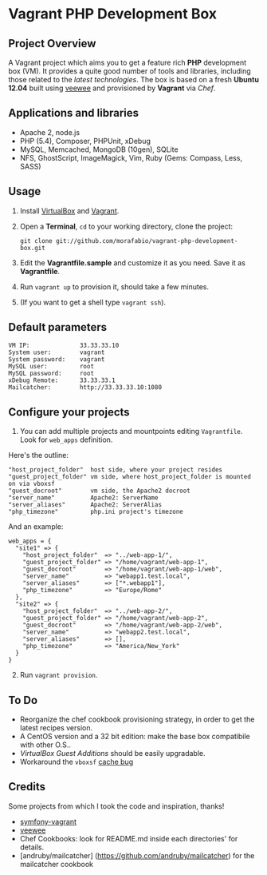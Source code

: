 Vagrant PHP Development Box
========================

## Project Overview

A Vagrant project which aims you to get a feature rich **PHP** development box (VM). It provides a quite good number of tools and libraries, including those related to the *latest technologies*. The box is based on a fresh **Ubuntu 12.04** built using [veewee](https://github.com/jedi4ever/veewee) and provisioned by **Vagrant** via *Chef*.

## Applications and libraries

 - Apache 2, node.js
 - PHP (5.4), Composer, PHPUnit, xDebug
 - MySQL, Memcached, MongoDB (10gen), SQLite
 - NFS, GhostScript, ImageMagick, Vim, Ruby (Gems: Compass, Less, SASS)

## Usage

1. Install [VirtualBox](http://www.virtualbox.com) and [Vagrant](http://vagrantup.com).

2. Open a **Terminal**, `cd` to your working directory, clone the project:

    `git clone git://github.com/morafabio/vagrant-php-development-box.git`

3. Edit the **Vagrantfile.sample** and customize it as you need. Save it as **Vagrantfile**.

4. Run `vagrant up` to provision it, should take a few minutes.

5. (If you want to get a shell type `vagrant ssh`).
 
## Default parameters

    VM IP:              33.33.33.10
    System user:        vagrant
    System password:    vagrant
    MySQL user:         root
    MySQL password:     root
    xDebug Remote:      33.33.33.1
	Mailcatcher:		http://33.33.33.10:1080 

## Configure your projects

 1. You can add multiple projects and mountpoints editing `Vagrantfile`. Look for `web_apps` definition.

Here's the outline:
  
    "host_project_folder"  host side, where your project resides
    "guest_project_folder" vm side, where host_project_folder is mounted on via vboxsf
    "guest_docroot"        vm side, the Apache2 docroot
    "server_name"          Apache2: ServerName
    "server_aliases"       Apache2: ServerAlias
    "php_timezone"         php.ini project's timezone

And an example:

    web_apps = {
      "site1" => {
        "host_project_folder"  => "../web-app-1/",
        "guest_project_folder" => "/home/vagrant/web-app-1",
        "guest_docroot"        => "/home/vagrant/web-app-1/web",
        "server_name"          => "webapp1.test.local",
        "server_aliases"       => ["*.webapp1"],
        "php_timezone"         => "Europe/Rome"
      },
      "site2" => {
        "host_project_folder"  => "../web-app-2/",
        "guest_project_folder" => "/home/vagrant/web-app-2",
        "guest_docroot"        => "/home/vagrant/web-app-2/web",
        "server_name"          => "webapp2.test.local",
        "server_aliases"       => [],
        "php_timezone"         => "America/New_York"
      }
    }

  2. Run `vagrant provision`.

## To Do
  
   - Reorganize the chef cookbook provisioning strategy, in order to get the latest recipes version.
   - A CentOS version and a 32 bit edition: make the base box compatibile with other O.S..
   - *VirtualBox Guest Additions* should be easily upgradable.
   - Workaround the `vboxsf` [cache bug](https://forums.virtualbox.org/viewtopic.php?f=3&t=33201)

## Credits

Some projects from which I took the code and inspiration, thanks!

 - [symfony-vagrant](https://github.com/simshaun/symfony-vagrant)
 - [veewee](https://github.com/jedi4ever/veewee)
 - Chef Cookbooks: look for README.md inside each directories' for details.
 - [andruby/mailcatcher] (https://github.com/andruby/mailcatcher) for the mailcatcher cookbook

